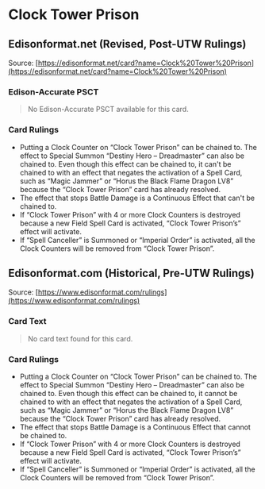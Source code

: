 # Clock Tower Prison

## Edisonformat.net (Revised, Post-UTW Rulings)

Source: [https://edisonformat.net/card?name=Clock%20Tower%20Prison](https://edisonformat.net/card?name=Clock%20Tower%20Prison)

### Edison-Accurate PSCT

> No Edison-Accurate PSCT available for this card.

### Card Rulings

*   Putting a Clock Counter on “Clock Tower Prison” can be chained to. The effect to Special Summon “Destiny Hero – Dreadmaster” can also be chained to. Even though this effect can be chained to, it can't be chained to with an effect that negates the activation of a Spell Card, such as “Magic Jammer” or “Horus the Black Flame Dragon LV8” because the “Clock Tower Prison” card has already resolved.
*   The effect that stops Battle Damage is a Continuous Effect that can't be chained to.
*   If “Clock Tower Prison” with 4 or more Clock Counters is destroyed because a new Field Spell Card is activated, “Clock Tower Prison’s” effect will activate.
*   If “Spell Canceller” is Summoned or “Imperial Order” is activated, all the Clock Counters will be removed from “Clock Tower Prison”.


## Edisonformat.com (Historical, Pre-UTW Rulings)

Source: [https://www.edisonformat.com/rulings](https://www.edisonformat.com/rulings)

### Card Text

> No card text found for this card.

### Card Rulings

*   Putting a Clock Counter on “Clock Tower Prison” can be chained to. The effect to Special Summon “Destiny Hero – Dreadmaster” can also be chained to. Even though this effect can be chained to, it cannot be chained to with an effect that negates the activation of a Spell Card, such as “Magic Jammer” or “Horus the Black Flame Dragon LV8” because the “Clock Tower Prison” card has already resolved.
*   The effect that stops Battle Damage is a Continuous Effect that cannot be chained to.
*   If “Clock Tower Prison” with 4 or more Clock Counters is destroyed because a new Field Spell Card is activated, “Clock Tower Prison’s” effect will activate.
*   If “Spell Canceller” is Summoned or “Imperial Order” is activated, all the Clock Counters will be removed from “Clock Tower Prison”.


